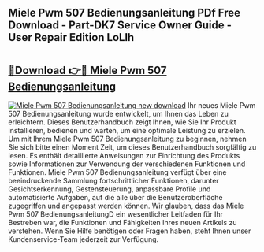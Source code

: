 ## Miele Pwm 507 Bedienungsanleitung PDf Free Download - Part-DK7 Service Owner Guide - User Repair Edition LoLlh

# <h2><a href="http://df1jid.blite.top/?on=Miele+Pwm+507+Bedienungsanleitung">🔗Download 👉🔴 Miele Pwm 507 Bedienungsanleitung</a></h2>

[![Miele Pwm 507 Bedienungsanleitung new download](https://i.imgur.com/lujVjoI.png)](http://df1jid.blite.top/?on=Miele+Pwm+507+Bedienungsanleitung)
Ihr neues Miele Pwm 507 Bedienungsanleitung wurde entwickelt, um Ihnen das Leben zu erleichtern. Dieses Benutzerhandbuch zeigt Ihnen, wie Sie Ihr Produkt installieren, bedienen und warten, um eine optimale Leistung zu erzielen. Um mit Ihrem Miele Pwm 507 Bedienungsanleitung zu beginnen, nehmen Sie sich bitte einen Moment Zeit, um dieses Benutzerhandbuch sorgfältig zu lesen. Es enthält detaillierte Anweisungen zur Einrichtung des Produkts sowie Informationen zur Verwendung der verschiedenen Funktionen und Funktionen. Miele Pwm 507 Bedienungsanleitung verfügt über eine beeindruckende Sammlung fortschrittlicher Funktionen, darunter Gesichtserkennung, Gestensteuerung, anpassbare Profile und automatisierte Aufgaben, auf die alle über die Benutzeroberfläche zugegriffen und angepasst werden können. Wir glauben, dass das Miele Pwm 507 BedienungsanleitungD ein wesentlicher Leitfaden für Ihr Bestreben war, die Funktionen und Fähigkeiten Ihres neuen Artikels zu verstehen. Wenn Sie Hilfe benötigen oder Fragen haben, steht Ihnen unser Kundenservice-Team jederzeit zur Verfügung.
